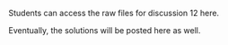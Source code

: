 Students can access the raw files for discussion 12 here.

Eventually, the solutions will be posted here as well.
